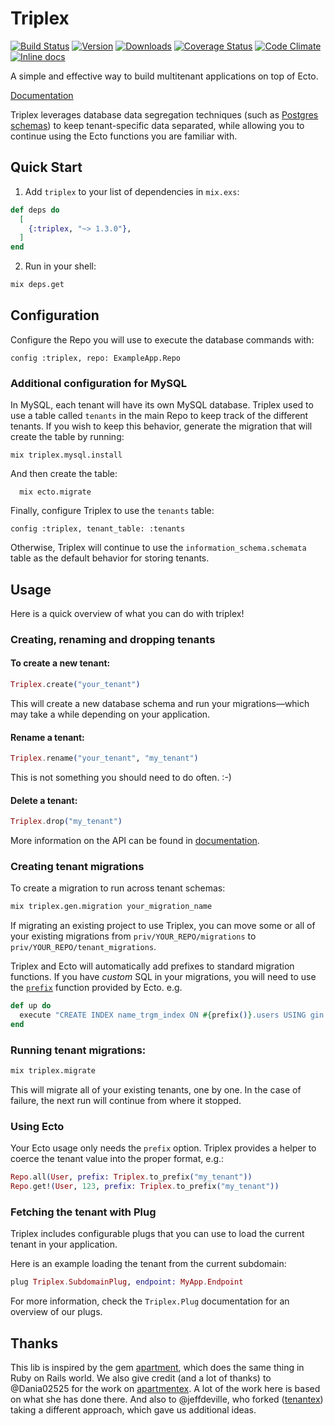 # Triplex

[![Build Status](https://travis-ci.org/ateliware/triplex.svg?branch=master)](https://travis-ci.org/ateliware/triplex)
[![Version](http://img.shields.io/hexpm/v/triplex.svg?style=flat)](https://hex.pm/packages/triplex)
[![Downloads](https://img.shields.io/hexpm/dt/triplex.svg)](https://hex.pm/packages/triplex)
[![Coverage Status](https://coveralls.io/repos/github/ateliware/triplex/badge.svg?branch=master)](https://coveralls.io/github/ateliware/triplex?branch=master)
[![Code Climate](https://img.shields.io/codeclimate/github/ateliware/triplex.svg)](https://codeclimate.com/github/ateliware/triplex)
[![Inline docs](http://inch-ci.org/github/ateliware/triplex.svg?branch=master&style=flat)](http://inch-ci.org/github/ateliware/triplex)

A simple and effective way to build multitenant applications on top of Ecto.

[Documentation](https://hexdocs.pm/triplex/readme.html)

Triplex leverages database data segregation techniques (such as [Postgres schemas](https://www.postgresql.org/docs/current/static/ddl-schemas.html)) to keep tenant-specific data separated, while allowing you to continue using the Ecto functions you are familiar with.



## Quick Start

1. Add `triplex` to your list of dependencies in `mix.exs`:

```elixir
def deps do
  [
    {:triplex, "~> 1.3.0"},
  ]
end
```

2. Run in your shell:

```bash
mix deps.get
```


## Configuration

Configure the Repo you will use to execute the database commands with:

    config :triplex, repo: ExampleApp.Repo

### Additional configuration for MySQL

In MySQL, each tenant will have its own MySQL database.
Triplex used to use a table called `tenants` in the main Repo to keep track of the different tenants.
If you wish to keep this behavior, generate the migration that will create the table by running:

    mix triplex.mysql.install

And then create the table:

	  mix ecto.migrate

Finally, configure Triplex to use the `tenants` table:

    config :triplex, tenant_table: :tenants

Otherwise, Triplex will continue to use the `information_schema.schemata` table as the default behavior for storing tenants.

## Usage

Here is a quick overview of what you can do with triplex!


### Creating, renaming and dropping tenants


#### To create a new tenant:

```elixir
Triplex.create("your_tenant")
```

This will create a new database schema and run your migrations—which may take a while depending on your application.


#### Rename a tenant:

```elixir
Triplex.rename("your_tenant", "my_tenant")
```

This is not something you should need to do often. :-)


#### Delete a tenant:

```elixir
Triplex.drop("my_tenant")
```

More information on the API can be found in [documentation](https://hexdocs.pm/triplex/Triplex.html#content).


### Creating tenant migrations

To create a migration to run across tenant schemas:

```bash
mix triplex.gen.migration your_migration_name
```

If migrating an existing project to use Triplex, you can move some or all of your existing migrations from `priv/YOUR_REPO/migrations` to  `priv/YOUR_REPO/tenant_migrations`.

Triplex and Ecto will automatically add prefixes to standard migration functions.  If you have _custom_ SQL in your migrations, you will need to use the [`prefix`](https://hexdocs.pm/ecto/Ecto.Migration.html#prefix/0) function provided by Ecto. e.g.

```elixir
def up do
  execute "CREATE INDEX name_trgm_index ON #{prefix()}.users USING gin (nam gin_trgm_ops);"
end
```


### Running tenant migrations:

```bash
mix triplex.migrate
```

This will migrate all of your existing tenants, one by one.  In the case of failure, the next run will continue from where it stopped.


### Using Ecto

Your Ecto usage only needs the `prefix` option.  Triplex provides a helper to coerce the tenant value into the proper format, e.g.:

```elixir
Repo.all(User, prefix: Triplex.to_prefix("my_tenant"))
Repo.get!(User, 123, prefix: Triplex.to_prefix("my_tenant"))
```


### Fetching the tenant with Plug

Triplex includes configurable plugs that you can use to load the current tenant in your application.

Here is an example loading the tenant from the current subdomain:

```elixir
plug Triplex.SubdomainPlug, endpoint: MyApp.Endpoint
```

For more information, check the `Triplex.Plug` documentation for an overview of our plugs.


## Thanks

This lib is inspired by the gem [apartment](https://github.com/influitive/apartment), which does the same thing in Ruby on Rails world. We also give credit (and a lot of thanks) to @Dania02525 for the work on [apartmentex](https://github.com/Dania02525/apartmentex).  A lot of the work here is based on what she has done there.  And also to @jeffdeville, who forked ([tenantex](https://github.com/jeffdeville/tenantex)) taking a different approach, which gave us additional ideas.

